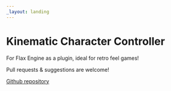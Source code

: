 ```yaml
---
_layout: landing
---
```


# Kinematic Character Controller 
For Flax Engine as a plugin, ideal for retro feel games!

Pull requests & suggestions are welcome!

[Github repository](https://github.com/Zode/KCC)